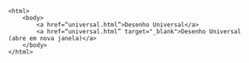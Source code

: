 <Code language='html'>
&lt;html&gt;
    &lt;body&gt;
        &lt;a href=“universal.html”&gt;Desenho Universal&lt;/a&gt;
        &lt;a href=“universal.html” target="_blank"&gt;Desenho Universal (abre em nova janela)&lt;/a&gt;  
    &lt;/body&gt;
&lt;/html&gt;
</Code>